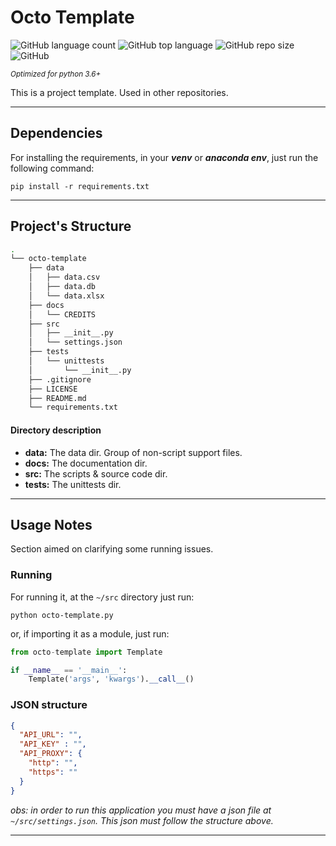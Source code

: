 # Octo Template

![GitHub language count](https://img.shields.io/github/languages/count/Brunopaes/octo-template.svg)
![GitHub top language](https://img.shields.io/github/languages/top/Brunopaes/octo-template.svg)
![GitHub repo size](https://img.shields.io/github/repo-size/Brunopaes/octo-template.svg)
![GitHub](https://img.shields.io/github/license/Brunopaes/octo-template.svg)

<small>_Optimized for python 3.6+_</small>

This is a project template. Used in other repositories.

----------------------

## Dependencies

For installing the requirements, in your ___venv___ or ___anaconda env___, 
just run the following command:

```shell script
pip install -r requirements.txt
```
----------------

## Project's Structure

```bash 
.
└── octo-template
    ├── data
    │   ├── data.csv
    │   ├── data.db
    │   └── data.xlsx
    ├── docs
    │   └── CREDITS
    ├── src
    │   ├── __init__.py
    │   └── settings.json
    ├── tests
    │   └── unittests
    │       └── __init__.py
    ├── .gitignore
    ├── LICENSE
    ├── README.md
    └── requirements.txt
```

#### Directory description

- __data:__ The data dir. Group of non-script support files.
- __docs:__ The documentation dir.
- __src:__ The scripts & source code dir.
- __tests:__ The unittests dir.

----------------

## Usage Notes

Section aimed on clarifying some running issues.

### Running

For running it, at the `~/src` directory just run:

```shell script
python octo-template.py
``` 

or, if importing it as a module, just run:
````python
from octo-template import Template

if __name__ == '__main__':
    Template('args', 'kwargs').__call__()
````

### JSON structure

````json
{
  "API_URL": "",
  "API_KEY" : "",
  "API_PROXY": {
    "http": "",
    "https": ""
  }
}
````

_obs: in order to run this application you must have a json file at `~/src/settings.json`. This json must follow the structure above._

---------------
